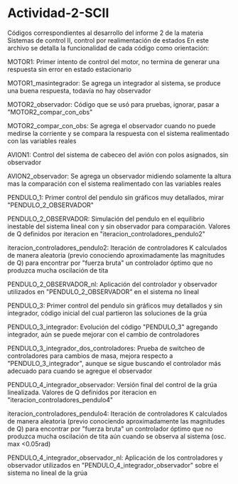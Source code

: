 # Actividad-2-SCII
Códigos correspondientes al desarrollo del informe 2 de la materia Sistemas de control II, control por realimentación de estados
En este archivo se detalla la funcionalidad de cada código como orientación:

MOTOR1: Primer intento de control del motor, no termina de generar una respuesta sin error en estado estacionario

MOTOR1_masintegrador: Se agrega un integrador al sistema, se produce una buena respuesta, todavía no hay observador

MOTOR2_observador: Código que se usó para pruebas, ignorar, pasar a "MOTOR2_compar_con_obs"

MOTOR2_compar_con_obs: Se agrega el observador cuando no puede medirse la corriente y se compara la respuesta con el sistema realimentado con las variables reales

AVION1: Control del sistema de cabeceo del avión con polos asignados, sin observador

AVION2_observador: Se agrega un observador midiendo solamente la altura mas la comparación con el sistema realimentado con las variables reales

PENDULO_1: Primer control del pendulo sin gráficos muy detallados, mirar "PENDULO_2_OBSERVADOR"

PENDULO_2_OBSERVADOR: Simulación del pendulo en el equilibrio inestable del sistema lineal con y sin observador para comparación. Valores de Q definidos por iteracion en "iteracion_controladores_pendulo2"

iteracion_controladores_pendulo2: Iteración de controladores K calculados de manera aleatoria (previo conociendo aproximadamente las magnitudes de Q) para encontrar por "fuerza bruta" un controlador óptimo que no produzca mucha oscilación de tita

PENDULO_2_OBSERVADOR_nl: Aplicación del controlador y observador utilizados en "PENDULO_2_OBSERVADOR" en el sistema no lineal

PENDULO_3: Primer control del pendulo sin gráficos muy detallados y sin integrador, código inicial del cual partieron las soluciones de la grúa

PENDULO_3_integrador: Evolución del código "PENDULO_3" agregando integrador, aún se puede mejorar con el cambio de controladores

PENDULO_3_integrador_dos_controladores: Prueba de switcheo de controladores para cambios de masa, mejora respecto a "PENDULO_3_integrador", aunque se sigue buscando el controlador más adecuado para cuando se agregue el observador

PENDULO_4_integrador_observador: Versión final del control de la grúa linealizada. Valores de Q definidos por iteracion en "iteracion_controladores_pendulo4"

iteracion_controladores_pendulo4: Iteración de controladores K calculados de manera aleatoria (previo conociendo aproximadamente las magnitudes de Q) para encontrar por "fuerza bruta" un controlador óptimo que no produzca mucha oscilación de tita aún cuando se observa al sistema (osc. max <0.05rad)

PENDULO_4_integrador_observador_nl: Aplicación de los controladores y observador utilizados en "PENDULO_4_integrador_observador" sobre el sistema no lineal de la grúa

